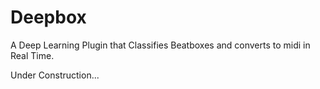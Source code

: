 # Deepbox
A Deep Learning Plugin that Classifies Beatboxes and converts to midi in Real Time.

Under Construction... 
